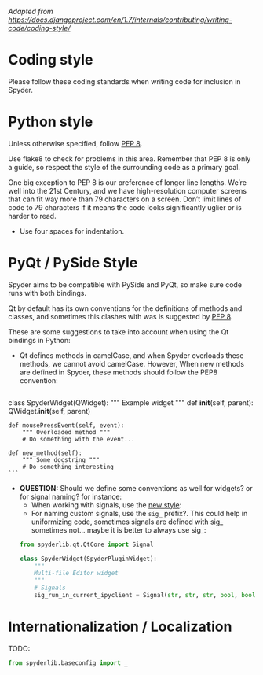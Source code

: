*Adapted from https://docs.djangoproject.com/en/1.7/internals/contributing/writing-code/coding-style/*

# Coding style

Please follow these coding standards when writing code for inclusion in Spyder.

# Python style

Unless otherwise specified, follow [PEP 8](https://www.python.org/dev/peps/pep-0008/).

Use flake8 to check for problems in this area. Remember that PEP 8 is only a guide, so respect the style of the surrounding code as a primary goal.

One big exception to PEP 8 is our preference of longer line lengths. We’re well into the 21st Century, and we have high-resolution computer screens that can fit way more than 79 characters on a screen. Don’t limit lines of code to 79 characters if it means the code looks significantly uglier or is harder to read.

* Use four spaces for indentation.

# PyQt / PySide Style
Spyder aims to be compatible with PySide and PyQt, so make sure code runs with both bindings.

Qt by default has its own conventions for the definitions of methods and classes, and sometimes this clashes with was is suggested by [PEP 8](https://www.python.org/dev/peps/pep-0008/). 

These are some suggestions to take into account when using the Qt bindings in Python:

* Qt defines methods in camelCase, and when Spyder overloads these methods, we cannot avoid camelCase. However, When new methods are defined in Spyder, these methods should follow the PEP8 convention:

    ```python
class SpyderWidget(QWidget):
    """ Example widget """
    def __init__(self, parent):
        QWidget.__init__(self, parent)
    
    def mousePressEvent(self, event):
        """ Overloaded method """
        # Do something with the event...

    def new_method(self):
        """ Some docstring """
        # Do something interesting
    ```

* **QUESTION:** Should we define some conventions as well for widgets? or for signal naming? for instance:
    - When working with signals, use the [new style](http://pyqt.sourceforge.net/Docs/PyQt4/new_style_signals_slots.html):
    - For naming custom signals, use the `sig_` prefix?. This could help in uniformizing code, sometimes signals are defined with sig_ sometimes not... maybe it is better to always use sig_:
    ```python
    from spyderlib.qt.QtCore import Signal
    
    class SpyderWidget(SpyderPluginWidget):
        """
        Multi-file Editor widget
        """    
        # Signals
        sig_run_in_current_ipyclient = Signal(str, str, str, bool, bool)
    
    ```

# Internationalization / Localization
TODO:

```python
from spyderlib.baseconfig import _


```
